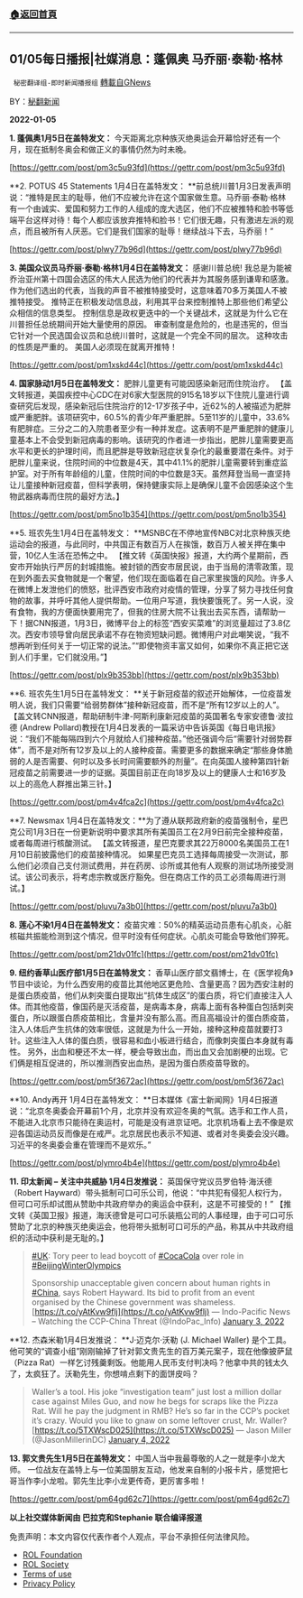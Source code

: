 ###  [:house:返回首頁](https://github.com/ourhimalayas/txt)
---


## 01/05每日播报|社媒消息：蓬佩奥 马乔丽·泰勒·格林
` 秘密翻译组-即时新闻播报组` [轉載自GNews](https://gnews.org/zh-hans/1824515/)

BY：[秘翻新闻](https://gtv.org/broadcast/watch/61d55d2931a71619b574fdbd)

**2022-01-05**

**1. 蓬佩奥1月5日在盖特发文：** 今天距离北京种族灭绝奥运会开幕恰好还有一个月，现在抵制冬奥会和做正义的事情仍然为时未晚。

[https://gettr.com/post/pm3c5u93fd](https://gettr.com/post/pm3c5u93fd)

**2. POTUS 45 Statements 1月4日在盖特发文： **前总统川普1月3日发表声明说：“推特是民主的耻辱，他们不应被允许在这个国家做生意。马乔丽·泰勒·格林有一个由诚实、爱国和努力工作的人组成的庞大选区，他们不应被推特和脸书等低端平台这样对待！每个人都应该放弃推特和脸书！它们很无趣，只有激进左派的观点，而且被所有人厌恶。它们是我们国家的耻辱！继续战斗下去，马乔丽！”

[https://gettr.com/post/plwy77b96d](https://gettr.com/post/plwy77b96d)

**3. 美国众议员马乔丽·泰勒·格林1月4日在盖特发文：** 感谢川普总统! 我总是为能被乔治亚州第十四国会选区的伟大人民选为他们的代表并为其服务感到谦卑和感激。 作为他们选出的代表，当我的声音不被推特接受时，这意味着70多万美国人不被推特接受。 推特正在积极发动信息战，利用其平台来控制推特上那些他们希望公众相信的信息类型。 控制信息是政权更迭中的一个关键战术，这就是为什么它在川普担任总统期间开始大量使用的原因。 审查制度是危险的，也是违宪的，但当它针对一个民选国会议员和总统川普时，这就是一个完全不同的层次。 这种攻击的性质是严重的。 美国人必须现在就离开推特！

[https://gettr.com/post/pm1xskd44c](https://gettr.com/post/pm1xskd44c)

**4. 国家脉动1月5日在盖特发文：** 肥胖儿童更有可能因感染新冠而住院治疗。 【盖文转报道，美国疾控中心CDC在对6家大型医院的915名18岁以下住院儿童进行调查研究后发现，感染新冠后住院治疗的12-17岁孩子中，近62%的人被描述为肥胖或严重肥胖。该项研究中，60.5%的青少年严重肥胖。5至11岁的儿童中，33.6%有肥胖症。三分之二的入院患者至少有一种并发症。这表明不是严重肥胖的健康儿童基本上不会受到新冠病毒的影响。该研究的作者进一步指出，肥胖儿童需要更高水平和更长的护理时间，而且肥胖是导致新冠症状复杂化的最重要潜在条件。对于肥胖儿童来说，住院时间的中位数是4天，其中41.1%的肥胖儿童需要转到重症监护室。对于所有年龄组的儿童，住院时间的中位数是3天。虽然拜登当局一直坚持让儿童接种新冠疫苗，但科学表明，保持健康实际上是确保儿童不会因感染这个生物武器病毒而住院的最好方法。】

[https://gettr.com/post/pm5no1b354](https://gettr.com/post/pm5no1b354)

**5. 班农先生1月4日在盖特发文： **MSNBC在不停地宣传NBC对北京种族灭绝运动会的报道，与此同时，中共国正有数百万人在挨饿，数百万人被关押在集中营，10亿人生活在恐怖之中。 【推文转《英国快报》报道，大约两个星期前，西安市开始执行严厉的封城措施。被封锁的西安市居民说，由于当局的清零政策，现在到外面去买食物就是一个奢望，他们现在面临着在自己家里挨饿的风险。许多人在微博上发泄他们的愤怒，批评西安市政府对疫情的管理，分享了努力寻找任何食物的故事，并呼吁其他人提供帮助。一位用户写道，我快要饿死了。另一人说，没有食物，我的方便面快要用完了，但我的住房大院不让我出去买东西，请帮助一下！据CNN报道，1月3日，微博平台上的标签“西安买菜难”的浏览量超过了3.8亿次。西安市领导曾向居民承诺不存在物资短缺问题。微博用户对此嘲笑说，“我不想再听到任何关于一切正常的说法。”“即使物资丰富又如何，如果你不真正把它送到人们手里，它们就没用。”】

[https://gettr.com/post/plx9b353bb](https://gettr.com/post/plx9b353bb)

**6. 班农先生1月5日在盖特发文： **关于新冠疫苗的叙述开始解体，一位疫苗发明人说，我们只需要“给弱势群体”接种新冠疫苗，而不是“所有12岁以上的人”。 【盖文转CNN报道，帮助研制牛津-阿斯利康新冠疫苗的英国著名专家安德鲁·波拉德 (Andrew Pollard)教授在1月4日发表的一篇采访中告诉英国《每日电讯报》说：“我们不能每隔四到六个月就给人们接种疫苗。”他还强调今后“需要针对弱势群体”，而不是对所有12岁及以上的人接种疫苗。需要更多的数据来确定“那些身体脆弱的人是否需要、何时以及多长时间需要额外的剂量”。在向英国人接种第四针新冠疫苗之前需要进一步的证据。英国目前正在向18岁及以上的健康人士和16岁及以上的高危人群推出第三针。】

[https://gettr.com/post/pm4v4fca2c](https://gettr.com/post/pm4v4fca2c)

**7. Newsmax 1月4日在盖特发文：**为了遵从联邦政府新的疫苗强制令，星巴克公司1月3日在一份更新说明中要求其所有美国员工在2月9日前完全接种疫苗，或者每周进行核酸测试。 【盖文转报道，星巴克要求其22万8000名美国员工在1月10日前披露他们的疫苗接种情况。 如果星巴克员工选择每周接受一次测试，那么他们必须自己支付测试费用，并在药房、诊所或其他有人观察的测试场所接受测试。该公司表示，将考虑宗教或医疗豁免。但在商店工作的员工必须每周进行测试。】

[https://gettr.com/post/pluvu7a3b0](https://gettr.com/post/pluvu7a3b0)

**8. 莲心不染1月4日在盖特发文：** 疫苗灾难：50%的精英运动员患有心肌炎，心脏核磁共振能检测到这个情况，但平时没有任何症状。心肌炎可能会导致他们猝死。

[https://gettr.com/post/pm21dv01fc](https://gettr.com/post/pm21dv01fc)

**9. 纽约香草山医疗部1月5日在盖特发文：** 香草山医疗部文翡博士，在《医学视角》节目中谈论，为什么西安用的疫苗比其他地区更危险、含量更高？因为西安注射的是蛋白质疫苗，他们从刺突蛋白提取出“抗体生成区”的蛋白质，将它们直接注入人体。而其他疫苗，像国药是灭活疫苗，是病毒本身，病毒上面有各种蛋白包括刺突蛋白，所以跟蛋白质疫苗相比，含量并没有那么高。而且高福设计的蛋白质疫苗，注入人体后产生抗体的效率很低，这就是为什么一开始，接种这种疫苗就要打3针。这些注入人体的蛋白质，很容易和血小板进行结合，而像刺突蛋白本身就有毒性。 另外，出血和梗还不太一样，梗会导致出血，而出血又会加剧梗的出现。它们俩是相互促进的，所以推测西安出血热，是因为蛋白质疫苗导致的。

[https://gettr.com/post/pm5f3672ac](https://gettr.com/post/pm5f3672ac)

**10. Andy再开 1月4日在盖特发文： **日本媒体《富士新闻网》1月4日报道说：“北京冬奥委会开幕前1个月，北京并没有欢迎冬奥的气氛。选手和工作人员，不能进入北京市只能待在奥运村，可能是没有进京证吧。北京机场看上去不像是欢迎各国运动员反而像是在戒严。北京居民也表示不知道、或者对冬奥委会没兴趣。习近平的冬奥委会重在管理而不是欢乐。”

[https://gettr.com/post/plymro4b4e](https://gettr.com/post/plymro4b4e)

**11. 印太新闻 – 关注中共威胁 1月4日发推说：** 英国保守党议员罗伯特·海沃德（Robert Hayward）带头抵制可口可乐公司，他说：“中共犯有侵犯人权行为，但可口可乐却试图从赞助中共政府举办的奥运会中获利，这是不可接受的！” 【推文转《英国卫报》报道，海沃德曾是可口可乐装瓶公司的人事经理，由于可口可乐赞助了北京的种族灭绝奥运会，他将带头抵制可口可乐的产品，称其从中共政府组织的活动中获利是无耻的。】



> [#UK](https://twitter.com/hashtag/UK?src=hash&amp;ref_src=twsrc%5Etfw): Tory peer to lead boycott of [#CocaCola](https://twitter.com/hashtag/CocaCola?src=hash&amp;ref_src=twsrc%5Etfw) over role in [#BeijingWinterOlympics](https://twitter.com/hashtag/BeijingWinterOlympics?src=hash&amp;ref_src=twsrc%5Etfw)
> 
> Sponsorship unacceptable given concern about human rights in [#China](https://twitter.com/hashtag/China?src=hash&amp;ref_src=twsrc%5Etfw), says Robert Hayward. Its bid to profit from an event organised by the Chinese government was shameless.[https://t.co/yAtKvw9flj](https://t.co/yAtKvw9flj)
> — Indo-Pacific News – Watching the CCP-China Threat (@IndoPac\_Info) [January 3, 2022](https://twitter.com/IndoPac_Info/status/1478081678262214656?ref_src=twsrc%5Etfw)



**12. 杰森米勒1月4日发推说： **J·迈克尔·沃勒 (J. Michael Waller) 是个工具。他可笑的“调查小组”刚刚输掉了针对郭文贵先生的百万美元案子，现在他像披萨鼠（Pizza Rat）一样乞讨残羹剩饭。他能用人民币支付判决吗？他拿中共的钱太久了，太疯狂了。沃勒先生，你想啃点剩下的面饼皮吗？



> Waller’s a tool. His joke “investigation team” just lost a million dollar case against Miles Guo, and now he begs for scraps like the Pizza Rat. Will he pay the judgment in RMB? He’s so far in the CCP’s pocket it’s crazy. Would you like to gnaw on some leftover crust, Mr. Waller? [https://t.co/5TXWscD025](https://t.co/5TXWscD025)
> — Jason Miller (@JasonMillerinDC) [January 4, 2022](https://twitter.com/JasonMillerinDC/status/1478221121262694402?ref_src=twsrc%5Etfw)



**13. 郭文贵先生1月5日在盖特发文：** 中国人当中我最尊敬的人之一就是李小龙大师。 一位战友在盖特上与一位美国朋友互动，他发来自制的小报卡片，感觉把七哥当作李小龙啦。郭先生比李小龙更传奇，更厉害多啦！

[https://gettr.com/post/pm64gd62c7](https://gettr.com/post/pm64gd62c7)

**以上社交媒体新闻由 巴拉克和Stephanie 联合编译报道**

 

免责声明：本文内容仅代表作者个人观点，平台不承担任何法律风险。

- [ROL Foundation](https://rolfoundation.org/)
- [ROL Society](https://rolsociety.org/)
- [Terms of use](https://gnews.org/terms-of-use-3/)
- [Privacy Policy](https://gnews.org/privacy-policy/)
